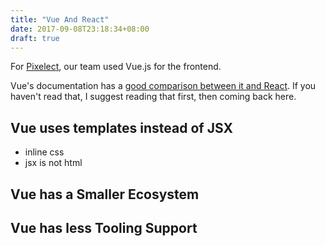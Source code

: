 ```yaml
---
title: "Vue And React"
date: 2017-09-08T23:18:34+08:00
draft: true
---
```


For [Pixelect](https://github.com/anaprimawaty/pixelect), our team used Vue.js for the frontend.

Vue's documentation has a [good comparison between it and React](https://vuejs.org/v2/guide/comparison.html). If you haven't read that, I suggest reading that first, then coming back here.

## Vue uses templates instead of JSX
* inline css
* jsx is not html


## Vue has a Smaller Ecosystem

## Vue has less Tooling Support
